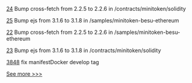 
[24](https://github.com/hyperledger-labs/yui-docs/pull/24) Bump cross-fetch from 2.2.5 to 2.2.6 in /contracts/minitoken/solidity

[25](https://github.com/hyperledger-labs/yui-docs/pull/25) Bump ejs from 3.1.6 to 3.1.8 in /samples/minitoken-besu-ethereum

[22](https://github.com/hyperledger-labs/yui-docs/pull/22) Bump cross-fetch from 2.2.5 to 2.2.6 in /samples/minitoken-besu-ethereum

[23](https://github.com/hyperledger-labs/yui-docs/pull/23) Bump ejs from 3.1.6 to 3.1.8 in /contracts/minitoken/solidity

[3848](https://github.com/hyperledger/besu/pull/3848) fix manifestDocker develop tag


[See more >>>](https://start-here.hyperledger.org/pull-requests)
